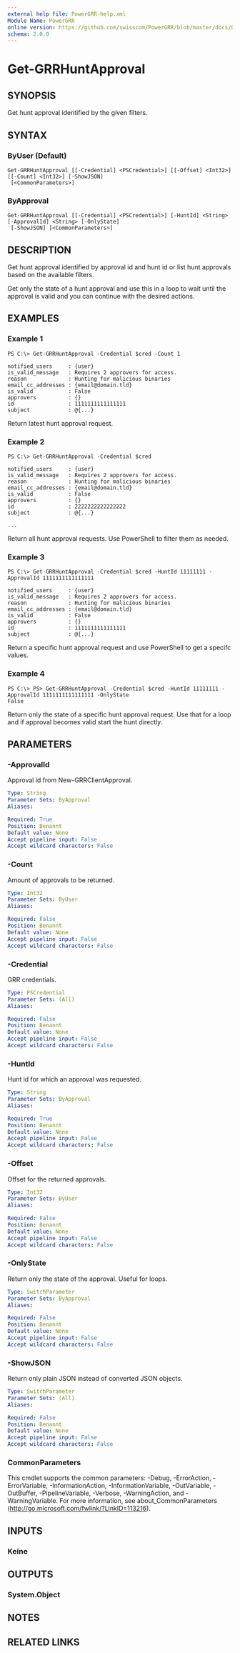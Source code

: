 ```yaml
---
external help file: PowerGRR-help.xml
Module Name: PowerGRR
online version: https://github.com/swisscom/PowerGRR/blob/master/docs/Get-GRRHuntApproval.md
schema: 2.0.0
---
```


# Get-GRRHuntApproval

## SYNOPSIS
Get hunt approval identified by the given filters. 

## SYNTAX

### ByUser (Default)
```
Get-GRRHuntApproval [[-Credential] <PSCredential>] [[-Offset] <Int32>] [[-Count] <Int32>] [-ShowJSON]
 [<CommonParameters>]
```

### ByApproval
```
Get-GRRHuntApproval [[-Credential] <PSCredential>] [-HuntId] <String> [-ApprovalId] <String> [-OnlyState]
 [-ShowJSON] [<CommonParameters>]
```

## DESCRIPTION
Get hunt approval identified by approval id and hunt id or
list hunt approvals based on the available filters.

Get only the state of a hunt approval and use this in a loop to wait until the
approval is valid and you can continue with the desired actions.

## EXAMPLES

### Example 1
```
PS C:\> Get-GRRHuntApproval -Credential $cred -Count 1

notified_users     : {user}
is_valid_message   : Requires 2 approvers for access.
reason             : Hunting for malicious binaries
email_cc_addresses : {email@domain.tld}
is_valid           : False
approvers          : {}
id                 : 1111111111111111
subject            : @{...}
```

Return latest hunt approval request.

### Example 2
```
PS C:\> Get-GRRHuntApproval -Credential $cred

notified_users     : {user}
is_valid_message   : Requires 2 approvers for access.
reason             : Hunting for malicious binaries
email_cc_addresses : {email@domain.tld}
is_valid           : False
approvers          : {}
id                 : 2222222222222222
subject            : @{...}

...
```

Return all hunt approval requests. Use PowerShell to filter them as needed.

### Example 3
```
PS C:\> Get-GRRHuntApproval -Credential $cred -HuntId 11111111 -ApprovalId 1111111111111111

notified_users     : {user}
is_valid_message   : Requires 2 approvers for access.
reason             : Hunting for malicious binaries
email_cc_addresses : {email@domain.tld}
is_valid           : False
approvers          : {}
id                 : 1111111111111111
subject            : @{...}
```

Return a specific hunt approval request and use PowerShell to get a specifc values.

### Example 4
```
PS C:\> PS> Get-GRRHuntApproval -Credential $cred -HuntId 11111111 -ApprovalId 1111111111111111 -OnlyState
False
```

Return only the state of a specific hunt approval request. Use that for a loop
and if approval becomes valid start the hunt directly.

## PARAMETERS

### -ApprovalId
Approval id from New-GRRClientApproval.

```yaml
Type: String
Parameter Sets: ByApproval
Aliases:

Required: True
Position: Benannt
Default value: None
Accept pipeline input: False
Accept wildcard characters: False
```

### -Count
Amount of approvals to be returned.

```yaml
Type: Int32
Parameter Sets: ByUser
Aliases:

Required: False
Position: Benannt
Default value: None
Accept pipeline input: False
Accept wildcard characters: False
```

### -Credential
GRR credentials.

```yaml
Type: PSCredential
Parameter Sets: (All)
Aliases:

Required: False
Position: Benannt
Default value: None
Accept pipeline input: False
Accept wildcard characters: False
```

### -HuntId
Hunt id for which an approval was requested.

```yaml
Type: String
Parameter Sets: ByApproval
Aliases:

Required: True
Position: Benannt
Default value: None
Accept pipeline input: False
Accept wildcard characters: False
```

### -Offset
Offset for the returned approvals.

```yaml
Type: Int32
Parameter Sets: ByUser
Aliases:

Required: False
Position: Benannt
Default value: None
Accept pipeline input: False
Accept wildcard characters: False
```

### -OnlyState
Return only the state of the approval. Useful for loops.

```yaml
Type: SwitchParameter
Parameter Sets: ByApproval
Aliases:

Required: False
Position: Benannt
Default value: None
Accept pipeline input: False
Accept wildcard characters: False
```

### -ShowJSON
Return only plain JSON instead of converted JSON objects.

```yaml
Type: SwitchParameter
Parameter Sets: (All)
Aliases:

Required: False
Position: Benannt
Default value: None
Accept pipeline input: False
Accept wildcard characters: False
```

### CommonParameters
This cmdlet supports the common parameters: -Debug, -ErrorAction, -ErrorVariable, -InformationAction, -InformationVariable, -OutVariable, -OutBuffer, -PipelineVariable, -Verbose, -WarningAction, and -WarningVariable. For more information, see about_CommonParameters (http://go.microsoft.com/fwlink/?LinkID=113216).

## INPUTS

### Keine

## OUTPUTS

### System.Object

## NOTES

## RELATED LINKS
